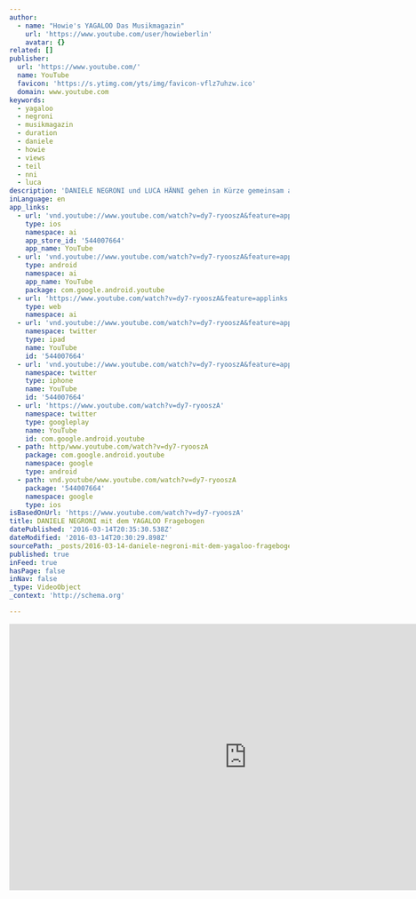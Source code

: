 ```yaml
---
author:
  - name: "Howie's YAGALOO Das Musikmagazin"
    url: 'https://www.youtube.com/user/howieberlin'
    avatar: {}
related: []
publisher:
  url: 'https://www.youtube.com/'
  name: YouTube
  favicon: 'https://s.ytimg.com/yts/img/favicon-vflz7uhzw.ico'
  domain: www.youtube.com
keywords:
  - yagaloo
  - negroni
  - musikmagazin
  - duration
  - daniele
  - howie
  - views
  - teil
  - nni
  - luca
description: 'DANIELE NEGRONI und LUCA HÄNNI gehen in Kürze gemeinsam auf Tour. Beim YAGALOO Studiobesuch haben beide einen Fragebogen ausgefüllt, den man bei YAGALOO gewinnen kann - hier ist der clip dazu! - Abonniere den Kanal! http://yagaloo.com/blog/item/11017-yagaloo-fragebogen-von-luca-hänni-und-daniele-negroni.html http://www.youtube.com/subscription_center?add_user=howieberlin http://www.yagaloo.com - YAGALOO - das preisgekrönte Musikmagazin bietet wöchentlich auf mehreren Regional-TV-Sendern rund eine halbe Stunde Programm zum aktuellen Musikgeschehen.'
inLanguage: en
app_links:
  - url: 'vnd.youtube://www.youtube.com/watch?v=dy7-ryooszA&feature=applinks'
    type: ios
    namespace: ai
    app_store_id: '544007664'
    app_name: YouTube
  - url: 'vnd.youtube://www.youtube.com/watch?v=dy7-ryooszA&feature=applinks'
    type: android
    namespace: ai
    app_name: YouTube
    package: com.google.android.youtube
  - url: 'https://www.youtube.com/watch?v=dy7-ryooszA&feature=applinks'
    type: web
    namespace: ai
  - url: 'vnd.youtube://www.youtube.com/watch?v=dy7-ryooszA&feature=applinks'
    namespace: twitter
    type: ipad
    name: YouTube
    id: '544007664'
  - url: 'vnd.youtube://www.youtube.com/watch?v=dy7-ryooszA&feature=applinks'
    namespace: twitter
    type: iphone
    name: YouTube
    id: '544007664'
  - url: 'https://www.youtube.com/watch?v=dy7-ryooszA'
    namespace: twitter
    type: googleplay
    name: YouTube
    id: com.google.android.youtube
  - path: http/www.youtube.com/watch?v=dy7-ryooszA
    package: com.google.android.youtube
    namespace: google
    type: android
  - path: vnd.youtube/www.youtube.com/watch?v=dy7-ryooszA
    package: '544007664'
    namespace: google
    type: ios
isBasedOnUrl: 'https://www.youtube.com/watch?v=dy7-ryooszA'
title: DANIELE NEGRONI mit dem YAGALOO Fragebogen
datePublished: '2016-03-14T20:35:30.538Z'
dateModified: '2016-03-14T20:30:29.898Z'
sourcePath: _posts/2016-03-14-daniele-negroni-mit-dem-yagaloo-fragebogen.md
published: true
inFeed: true
hasPage: false
inNav: false
_type: VideoObject
_context: 'http://schema.org'

---
```

<iframe src="https://cdn.embedly.com/widgets/media.html?src=https%3A%2F%2Fwww.youtube.com%2Fembed%2Fdy7-ryooszA%3Ffeature%3Doembed&amp;url=https%3A%2F%2Fwww.youtube.com%2Fwatch%3Fv%3Ddy7-ryooszA&amp;image=https%3A%2F%2Fi.ytimg.com%2Fvi%2Fdy7-ryooszA%2Fhqdefault.jpg&amp;key=b7d04c9b404c499eba89ee7072e1c4f7&amp;type=text%2Fhtml&amp;schema=youtube" width="854" height="480" scrolling="no" frameborder="0" allowfullscreen="allowfullscreen" style=""></iframe>